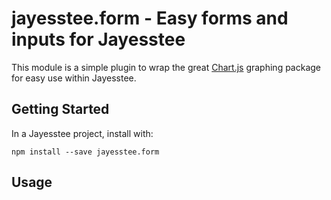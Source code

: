 # jayesstee.form - Easy forms and inputs for Jayesstee

This module is a simple plugin to wrap the great [Chart.js](www.chartjs.org) graphing package for easy use within Jayesstee.

## Getting Started

In a Jayesstee project, install with:

    npm install --save jayesstee.form
    
## Usage

 

